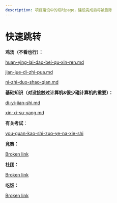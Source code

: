 ```yaml
---
description: 项目建设中的临时page，建设完成后将被删除
---
```


# 快速跳转

**鸡汤（不看也行）：**

[huan-ying-lai-dao-bei-qu-xin-ren.md](chapter1-chu-lai-zha-dao/huan-ying-lai-dao-bei-qu-xin-ren.md "mention")

[jian-jue-di-zhi-pua.md](chapter1-chu-lai-zha-dao/jian-jue-di-zhi-pua.md "mention")

[ni-zhi-duo-shao-qian.md](chapter1-chu-lai-zha-dao/ni-zhi-duo-shao-qian.md "mention")



**基础知识（对没接触过计算机&很少碰计算机的重要）：**

[di-yi-jian-shi.md](chapter1-chu-lai-zha-dao/di-yi-jian-shi.md "mention")

[xin-xi-su-yang.md](chapter1-chu-lai-zha-dao/xin-xi-su-yang.md "mention")



**有关考试**：

[you-guan-kao-shi-zuo-ye-na-xie-shi](chapter2-xue-xi-yu-zhuan-ye/you-guan-kao-shi-zuo-ye-na-xie-shi/ "mention")



**竞赛：**

[Broken link](broken-reference "mention")



**社团：**

[Broken link](broken-reference "mention")



**吃饭：**

[Broken link](broken-reference "mention")
